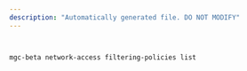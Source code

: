 ```yaml
---
description: "Automatically generated file. DO NOT MODIFY"
---
```


```bash


mgc-beta network-access filtering-policies list

```
